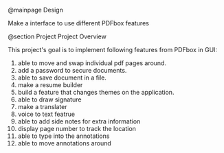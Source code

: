 @mainpage Design

Make a interface to use different PDFbox features

@section Project Project Overview

This project's goal is to implement following features from PDFbox in GUI:
1. able to move and swap individual pdf pages around.
2. add a password to secure documents.
3. able to save document in a file.
4. make a resume builder
5. build a feature that changes themes on the application.
6. able to draw signature 
7. make a translater
8. voice to text featrue
9. able to add side notes for extra information
10. display page number to track the location
11. able to type into the annotations
12. able to move annotations around